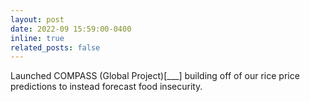 ```yaml
---
layout: post
date: 2022-09 15:59:00-0400
inline: true
related_posts: false
---
```


Launched COMPASS (Global Project)[___] building off of our rice price predictions to instead forecast food insecurity. 